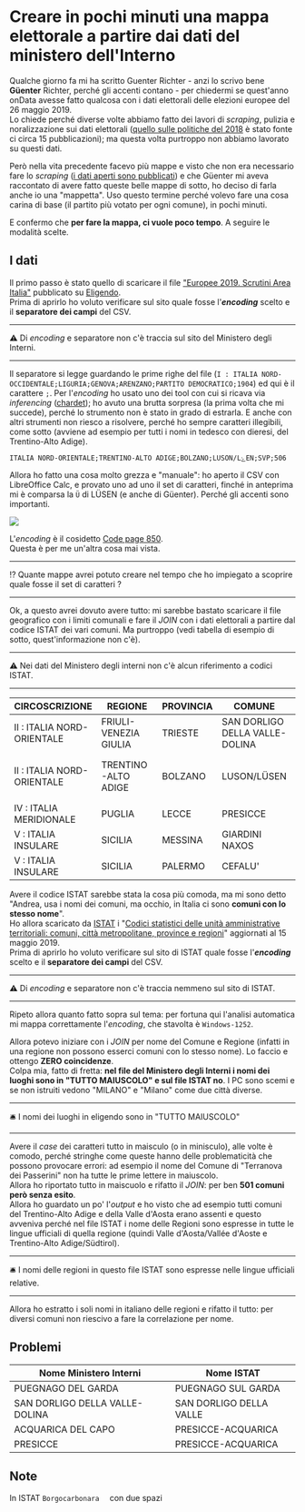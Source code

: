# Creare in pochi minuti una mappa elettorale a partire dai dati del ministero dell'Interno

Qualche giorno fa mi ha scritto Guenter Richter - anzi lo scrivo bene **Güenter** Richter, perché gli accenti contano - per chiedermi se quest'anno onData avesse fatto qualcosa con i dati elettorali delle elezioni europee del 26 maggio 2019.<br>Lo chiede perché diverse volte abbiamo fatto dei lavori di *scraping*, pulizia e noralizzazione sui dati elettorali ([quello sulle politiche del 2018](https://github.com/ondata/elezionipolitiche2018#sitografia) è stato fonte ci circa 15 pubblicazioni); ma questa volta purtroppo non abbiamo lavorato su questi dati.

Però nella vita precedente facevo più mappe e visto che non era necessario fare lo *scraping* ([i dati aperti sono pubblicati](https://twitter.com/Viminale/status/1135550843841916928)) e che Güenter mi aveva raccontato di avere fatto queste belle mappe di sotto, ho deciso di farla anche io una "mappetta". Uso questo termine perché volevo fare una cosa carina di base (il partito più votato per ogni comune), in pochi minuti.

E confermo che **per fare la mappa, ci vuole poco tempo**. A seguire le modalità scelte.

## I dati

Il primo passo è stato quello di scaricare il file ["Europee 2019. Scrutini Area Italia"](https://dait.interno.gov.it/documenti/europee2019_scrutini_area_italia.csv) pubblicato su [Eligendo](https://dait.interno.gov.it/elezioni/open-data/dati-elezioni-europee-26-maggio-2019).
<br>Prima di aprirlo ho voluto verificare sul sito quale fosse l'***encoding*** scelto e il **separatore dei campi** del CSV.

---

⚠️ Di *encoding* e separatore non c'è traccia sul sito del Ministero degli Interni.

---

Il separatore si legge guardando le prime righe del file (`I : ITALIA NORD-OCCIDENTALE;LIGURIA;GENOVA;ARENZANO;PARTITO DEMOCRATICO;1904`) ed qui è il carattere `;`. Per l'*encoding* ho usato uno dei tool con cui si ricava via *inferencing* ([chardet](https://github.com/chardet/chardet)); ho avuto una brutta sorpresa (la prima volta che mi succede), perché lo strumento non è stato in grado di estrarla. E anche con altri strumenti non riesco a risolvere, perché ho sempre caratteri illegibili, come sotto (avviene ad esempio per tutti i nomi in tedesco con dieresi, del Trentino-Alto Adige).

    ITALIA NORD-ORIENTALE;TRENTINO-ALTO ADIGE;BOLZANO;LUSON/LۓEN;SVP;506

Allora ho fatto una cosa molto grezza e "manuale": ho aperto il CSV con LibreOffice Calc, e provato uno ad uno il set di caratteri, finché in anteprima mi è comparsa la `Ü` di LÜSEN (e anche di Güenter). Perché gli accenti sono importanti.

![](https://i.imgur.com/S8YMhfv.png)

L'*encoding* è il cosidetto [Code page 850](https://www.wikiwand.com/en/Code_page_850). <br>Questa è per me un'altra cosa mai vista.

---

⁉️ Quante mappe avrei potuto creare nel tempo che ho impiegato a scoprire quale fosse il set di caratteri ?

---

Ok, a questo avrei dovuto avere tutto: mi sarebbe bastato scaricare il file geografico con i limiti comunali e fare il *JOIN* con i dati elettorali a partire dal codice ISTAT dei vari comuni. Ma purtroppo (vedi tabella di esempio di sotto, quest'informazione non c'è).

---

⚠️ Nei dati del Ministero degli interni non c'è alcun riferimento a codici ISTAT.

---

| CIRCOSCRIZIONE | REGIONE | PROVINCIA | COMUNE | LISTA | VOTI_LISTA |
| --- | --- | --- | --- | --- | --- |
| II : ITALIA NORD-ORIENTALE | FRIULI-VENEZIA GIULIA | TRIESTE | SAN DORLIGO DELLA VALLE-DOLINA | LEGA SALVINI PREMIER | 805 |
| II : ITALIA NORD-ORIENTALE | TRENTINO-ALTO ADIGE | BOLZANO | LUSON/LÜSEN | +EUROPA - ITALIA IN COMUNE - PDE ITALIA | 90 |
| IV : ITALIA MERIDIONALE | PUGLIA | LECCE | PRESICCE | FORZA ITALIA | 205 |
| V : ITALIA INSULARE | SICILIA | MESSINA | GIARDINI NAXOS | FORZA ITALIA | 548 |
| V : ITALIA INSULARE | SICILIA | PALERMO | CEFALU' | MOVIMENTO 5 STELLE | 1186 |

Avere il codice ISTAT sarebbe stata la cosa più comoda, ma mi sono detto "Andrea, usa i nomi dei comuni, ma occhio, in Italia ci sono **comuni con lo stesso nome**".
<br>Ho allora scaricato da [ISTAT](https://www.istat.it/it/archivio/6789) i "[Codici statistici delle unità amministrative territoriali: comuni, città metropolitane, province e regioni](https://www.istat.it/storage/codici-unita-amministrative/Elenco-codici-statistici-e-denominazioni-delle-unita-territoriali.zip)" aggiornati al 15 maggio 2019.
<br>Prima di aprirlo ho voluto verificare sul sito di ISTAT quale fosse l'***encoding*** scelto e il **separatore dei campi** del CSV.

---

⚠️ Di *encoding* e separatore non c'è traccia nemmeno sul sito di ISTAT.

---

Ripeto allora quanto fatto sopra sul tema: per fortuna qui l'analisi automatica mi mappa correttamente l'*encoding*, che stavolta è `Windows-1252`.

Allora potevo iniziare con i *JOIN* per nome del Comune e Regione (infatti in una regione non possono esserci comuni con lo stesso nome). Lo faccio e ottengo **ZERO coincidenze**.
<br>Colpa mia, fatto di fretta: **nel file del Ministero degli Interni i nomi dei luoghi sono in "TUTTO MAIUSCOLO" e sul file ISTAT no**. I PC sono scemi e se non istruiti vedono "MILANO" e "Milano" come due città diverse.

---

🛎️ I nomi dei luoghi in eligendo sono in "TUTTO MAIUSCOLO"

---

Avere il *case* dei caratteri tutto in maisculo (o in minisculo), alle volte è comodo, perché stringhe come queste hanno delle problematicità che possono provocare errori: ad esempio il nome del Comune di "Terranova dei Passerini" non ha tutte le prime lettere in maiuscolo.<br>
Allora ho riportato tutto in maiscuolo e rifatto il *JOIN*: per ben **501 comuni però senza esito**.<br>
Allora ho guardato un po' l'*output* e ho visto che ad esempio tutti comuni del Trentino-Alto Adige e della Valle d'Aosta erano assenti e questo avveniva perché nel file ISTAT i nome delle Regioni sono espresse in tutte le lingue ufficiali di quella regione (quindi Valle d'Aosta/Vallée d'Aoste e Trentino-Alto Adige/Südtirol).

---

🛎️ I nomi delle regioni in questo file ISTAT sono espresse nelle lingue ufficiali relative.

---

Allora ho estratto i soli nomi in italiano delle regioni e rifatto il tutto: per diversi comuni non riescivo a fare la correlazione per nome.

## Problemi

| Nome Ministero Interni | Nome ISTAT |
| --- | --- |
| PUEGNAGO DEL GARDA | PUEGNAGO SUL GARDA |
| SAN DORLIGO DELLA VALLE-DOLINA | SAN DORLIGO DELLA VALLE |
| ACQUARICA DEL CAPO | PRESICCE-ACQUARICA |
| PRESICCE | PRESICCE-ACQUARICA |

## Note

In ISTAT `Borgocarbonara  ` con due spazi

